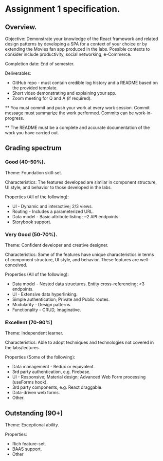# Assignment 1 specification.

## Overview.

Objective: Demonstrate your knowledge of the React framework and related design patterns by developing a SPA for a context of your choice or by extending the Movies fan app produced in the labs. Possible contexts to consider include productivity, social networking, e-Commerce.

Completion date: End of semester.

Deliverables:

+ GitHub repo - must contain credible log history and a README based on the provided template.
+ Short video demonstrating and explaining your app.
+ Zoom meeting for Q and A (if required).

** You must commit and push your work at every work session. Commit message must summarize the work performed. Commits can be work-in-progress.

** The README must be a complete and accurate documentation of the work you have carried out.

## Grading spectrum

### Good (40-50%).
Theme: Foundation skill-set.

Characteristics: The features developed are similar in component structure, UI style, and behavior to those developed in the labs.

Properties (All of the following):

+ UI - Dynamic and interactive; 2/3 views.
+ Routing - Includes a parameterized URL.
+ Data model - Basic attribute listing; ~2 API endpoints.
+ Storybook support.

### Very Good (50-70%).
Theme: Confident developer and creative designer.

Characteristics: Some of the features have unique characteristics in terms of component structure, UI style, and behavior. These features are well-conceived.
 
Properties (All of the following):
    
+ Data model - Nested data structures. Entity cross-referencing; >3 endpoints.
+ UI - Extensive data hyperlinking.    
+ Simple authentication; Private and Public routes.
+ Modularity - Design patterns.
+ Functionality - CRUD, Imaginative. 

### Excellent (70-90%)
Theme: Independent learner.

Characteristics: Able to adopt techniques and technologies not covered in the labs/lectures.

Properties (Some of the following):
    
+ Data management - Redux or equivalent. 
+ 3rd party authentication, e.g. Firebase.
+ UI - Responsive; Material design; Advanced Web Form processing (useForms hook).
+ 3rd party components, e.g. React draggable.
+ Data-driven web forms.
+ Other. 

## Outstanding (90+)
Theme: Exceptional ability.


Properties:

+ Rich feature-set.
+ BAAS support.
+ Other
